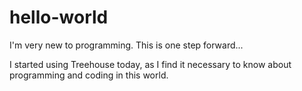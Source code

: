 # hello-world
I'm very new to programming. This is one step forward...

I started using Treehouse today, as I find it necessary to know about programming and coding in this world.
